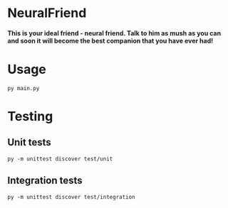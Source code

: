 # NeuralFriend

#### This is your ideal friend - neural friend. Talk to him as mush as you can and soon it will become the best companion that you have ever had!

# Usage

```py main.py```

# Testing

## Unit tests

```py -m unittest discover test/unit```

## Integration tests

```py -m unittest discover test/integration```
